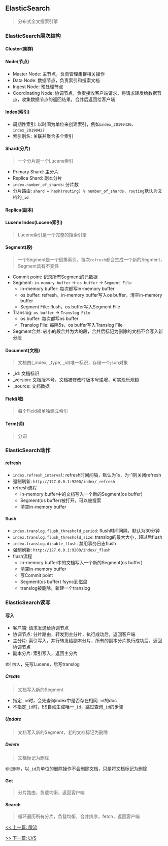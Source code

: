 ## ElasticSearch

> 分布式全文搜索引擎

### ElasticSearch层次结构

#### Cluster(集群)

#### Node(节点)

* Master Node: 主节点，负责管理集群相关操作
* Data Node: 数据节点，负责索引和搜索文档
* Ingest Node: 预处理节点
* Coordinating Node: 协调节点，负责接收客户端请求，将请求转发给数据节点，收集数据节点的返回结果，合并后返回给客户端

#### Index(索引)

* 周期性索引: 以时间为单位来创建索引，例如`index_20190426`、`index_20190427`
* 索引别名: 关联并聚合多个索引

#### Shard(分片)

> 一个分片是一个Lucene索引

* Primary Shard: 主分片
* Replica Shard: 副本分片
* `index.number_of_shards`: 分片数
* 分片路由: `shard = hash(routing) % number_of_shards`，`routing`默认为文档的`_id`

#### Replica(副本)

#### Lucene Index(Lucene索引)

> Lucene索引是一个完整的搜索引擎

#### Segment(段)

> 一个Segment是一个倒排索引，每次`refresh`都会生成一个新的Segment，Segment具有不变性

* Commit point: 记录所有Segment的元数据
* Segment: `in-memory buffer` -&gt; `os buffer` -&gt; `Segment File`
    * in-memory buffer: 每次都写in-memory buffer
    * os buffer: refresh，in-memory buffer写入os buffer，清空in-memory buffer
    * Segment File: flush，os buffer写入Segment File
* Translog: `os buffer` -&gt; `Translog File`
    * os buffer: 每次都写os buffer
    * Translog File: 每隔5s，os buffer写入Translog File
* Segment合并: 较小的段合并为大的段，合并后标记为删除的文档不会写入新分段

#### Document(文档)

> 文档由(_index, _type, _id)唯一标识，存储一个json对象

* _id: 文档标识
* _version: 文档版本号，文档被修改时版本号递增，可实现乐观锁
* _source: 文档数据

#### Field(域)

> 每个Field被单独建立索引

#### Term(词)

> 分词

### ElasticSearch动作

#### refresh

* `index.refresh_interval`: refresh时间间隔，默认为1s，为-1则关闭refresh
* 强制刷新: `http://127.0.0.1:9200/index/_refresh`
* refresh流程
    * in-memory buffer中的文档写入一个新的Segment(os buffer)
    * Segment(os buffer)被打开，可以被搜索
    * 清空in-memory buffer

#### flush

* `index.translog.flush_threshold_period`: flush时间间隔，默认为30分钟
* `index.translog.flush_threshold_size`: translog的最大大小，超过后flush
* `index.translog.disable_flush`: 禁用事务日志flush
* 强制刷新: `http://127.0.0.1:9200/index/_flush`
* flush流程
    * in-memory buffer中的文档写入一个新的Segment(os buffer)
    * 清空in-memory buffer
    * 写Commit point
    * Segment(os buffer) fsync到磁盘
    * translog被删除，新建一个translog

### ElasticSearch读写

#### 写入

* 客户端: 请求发送给协调节点
* 协调节点: 分片路由，转发到主分片，执行成功后，返回客户端
* 主分片: 索引写入，并行转发给副本分片，所有的副本分片执行成功后，返回协调节点
* 副本分片: 索引写入，返回主分片

`索引写入`，先写Lucene，后写translog

##### Create

> 文档写入新的Segment

* 指定`_id`时，会先查询index中是否存在相同`_id`的doc
* 不指定`_id`时，ES自动生成唯一`_id`，跳过查询`_id`的步骤

##### Update

> 文档写入新的Segment，老的文档标记为删除

##### Delete

> 文档标记为删除

`标记删除`，以`_id`为单位的删除操作不会删除文档，只是将文档标记为删除

#### Get

> 分片路由，负载均衡，返回客户端

#### Search

> 循环遍历所有分片，负载均衡，合并排序，fetch，返回客户端


[<< 上一篇: 限流](10-分布式/限流.md)

[>> 下一篇: LVS](11-中间件/LVS.md)
